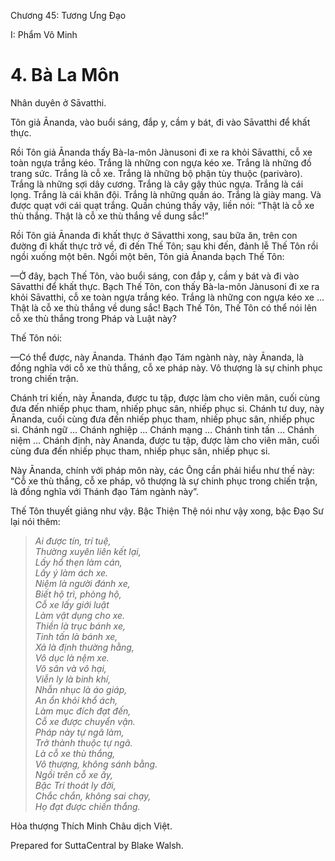  

Chương 45: Tương Ưng Ðạo

I: Phẩm Vô Minh

# 4\. Bà La Môn

Nhân duyên ở Sāvatthi.

Tôn giả Ānanda, vào buổi sáng, đắp y, cầm y bát, đi vào Sāvatthi để khất thực.

Rồi Tôn giả Ānanda thấy Bà-la-môn Jànusoni đi xe ra khỏi Sāvatthi, cỗ xe toàn ngựa trắng kéo. Trắng là những con ngựa kéo xe. Trắng là những đồ trang sức. Trắng là cỗ xe. Trắng là những bộ phận tùy thuộc (parivàro). Trắng là những sợi dây cương. Trắng là cây gậy thúc ngựa. Trắng là cái lọng. Trắng là cái khăn đội. Trắng là những quần áo. Trắng là giày mang. Và được quạt với cái quạt trắng. Quần chúng thấy vậy, liền nói: “Thật là cỗ xe thù thắng. Thật là cỗ xe thù thắng về dung sắc!”

Rồi Tôn giả Ānanda đi khất thực ở Sāvatthi xong, sau bữa ăn, trên con đường đi khất thực trở về, đi đến Thế Tôn; sau khi đến, đảnh lễ Thế Tôn rồi ngồi xuống một bên. Ngồi một bên, Tôn giả Ānanda bạch Thế Tôn:

—Ở đây, bạch Thế Tôn, vào buổi sáng, con đắp y, cầm y bát và đi vào Sāvatthi để khất thực. Bạch Thế Tôn, con thấy Bà-la-môn Jànusoni đi xe ra khỏi Sāvatthi, cỗ xe toàn ngựa trắng kéo. Trắng là những con ngựa kéo xe … Thật là cỗ xe thù thắng về dung sắc! Bạch Thế Tôn, Thế Tôn có thể nói lên cỗ xe thù thắng trong Pháp và Luật này?

Thế Tôn nói:

—Có thể được, này Ānanda. Thánh đạo Tám ngành này, này Ānanda, là đồng nghĩa với cỗ xe thù thắng, cỗ xe pháp này. Vô thượng là sự chinh phục trong chiến trận.

Chánh tri kiến, này Ānanda, được tu tập, được làm cho viên mãn, cuối cùng đưa đến nhiếp phục tham, nhiếp phục sân, nhiếp phục si. Chánh tư duy, này Ānanda, cuối cùng đưa đến nhiếp phục tham, nhiếp phục sân, nhiếp phục si. Chánh ngữ … Chánh nghiệp … Chánh mạng … Chánh tinh tấn … Chánh niệm … Chánh định, này Ānanda, được tu tập, được làm cho viên mãn, cuối cùng đưa đến nhiếp phục tham, nhiếp phục sân, nhiếp phục si.

Này Ānanda, chính với pháp môn này, các Ông cần phải hiểu như thế này: “Cỗ xe thù thắng, cỗ xe pháp, vô thượng là sự chinh phục trong chiến trận, là đồng nghĩa với Thánh đạo Tám ngành này”.

Thế Tôn thuyết giảng như vậy. Bậc Thiện Thệ nói như vậy xong, bậc Ðạo Sư lại nói thêm:

> _Ai được tín, trí tuệ,  
> Thường xuyên liên kết lại,  
> Lấy hổ thẹn làm cán,  
> Lấy ý làm ách xe.  
> Niệm là người đánh xe,  
> Biết hộ trì, phòng hộ,  
> Cỗ xe lấy giới luật  
> Làm vật dụng cho xe.  
> Thiền là trục bánh xe,  
> Tinh tấn là bánh xe,  
> Xả là định thường hằng,  
> Vô dục là nệm xe.  
> Vô sân và vô hại,  
> Viễn ly là binh khí,  
> Nhẫn nhục là áo giáp,  
> An ổn khỏi khổ ách,  
> Làm mục đích đạt đến,  
> Cỗ xe được chuyển vận.  
> Pháp này tự ngã làm,  
> Trở thành thuộc tự ngã.  
> Là cỗ xe thù thắng,  
> Vô thượng, không sánh bằng.  
> Ngồi trên cỗ xe ấy,  
> Bậc Trí thoát ly đời,  
> Chắc chắn, không sai chạy,  
> Họ đạt được chiến thắng._

Hòa thượng Thích Minh Châu dịch Việt.

Prepared for SuttaCentral by Blake Walsh.